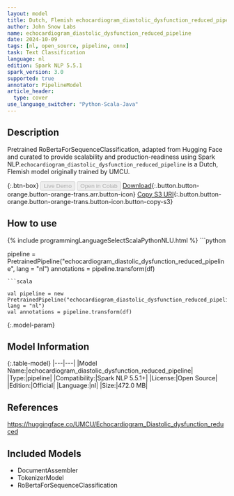 ```yaml
---
layout: model
title: Dutch, Flemish echocardiogram_diastolic_dysfunction_reduced_pipeline pipeline RoBertaForSequenceClassification from UMCU
author: John Snow Labs
name: echocardiogram_diastolic_dysfunction_reduced_pipeline
date: 2024-10-09
tags: [nl, open_source, pipeline, onnx]
task: Text Classification
language: nl
edition: Spark NLP 5.5.1
spark_version: 3.0
supported: true
annotator: PipelineModel
article_header:
  type: cover
use_language_switcher: "Python-Scala-Java"
---
```


## Description

Pretrained RoBertaForSequenceClassification, adapted from Hugging Face and curated to provide scalability and production-readiness using Spark NLP.`echocardiogram_diastolic_dysfunction_reduced_pipeline` is a Dutch, Flemish model originally trained by UMCU.

{:.btn-box}
<button class="button button-orange" disabled>Live Demo</button>
<button class="button button-orange" disabled>Open in Colab</button>
[Download](https://s3.amazonaws.com/auxdata.johnsnowlabs.com/public/models/echocardiogram_diastolic_dysfunction_reduced_pipeline_nl_5.5.1_3.0_1728468266147.zip){:.button.button-orange.button-orange-trans.arr.button-icon}
[Copy S3 URI](s3://auxdata.johnsnowlabs.com/public/models/echocardiogram_diastolic_dysfunction_reduced_pipeline_nl_5.5.1_3.0_1728468266147.zip){:.button.button-orange.button-orange-trans.button-icon.button-copy-s3}

## How to use



<div class="tabs-box" markdown="1">
{% include programmingLanguageSelectScalaPythonNLU.html %}
```python

pipeline = PretrainedPipeline("echocardiogram_diastolic_dysfunction_reduced_pipeline", lang = "nl")
annotations =  pipeline.transform(df)   

```
```scala

val pipeline = new PretrainedPipeline("echocardiogram_diastolic_dysfunction_reduced_pipeline", lang = "nl")
val annotations = pipeline.transform(df)

```
</div>

{:.model-param}
## Model Information

{:.table-model}
|---|---|
|Model Name:|echocardiogram_diastolic_dysfunction_reduced_pipeline|
|Type:|pipeline|
|Compatibility:|Spark NLP 5.5.1+|
|License:|Open Source|
|Edition:|Official|
|Language:|nl|
|Size:|472.0 MB|

## References

https://huggingface.co/UMCU/Echocardiogram_Diastolic_dysfunction_reduced

## Included Models

- DocumentAssembler
- TokenizerModel
- RoBertaForSequenceClassification